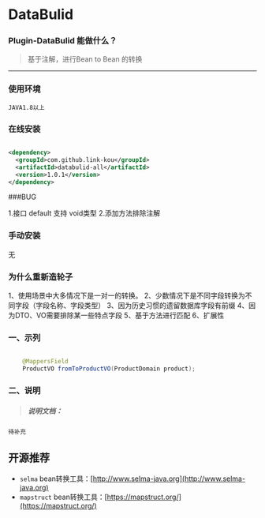 # DataBulid

### Plugin-DataBulid 能做什么？

> 基于注解，进行Bean to Bean 的转换
>

---

### 使用环境

    JAVA1.8以上

### 在线安装

 ```xml

 <dependency>
   <groupId>com.github.link-kou</groupId>
   <artifactId>databulid-all</artifactId>
   <version>1.0.1</version>
 </dependency>

 ```

###BUG

1.接口 default 支持 void类型
2.添加方法排除注解

### 手动安装

   无
   
### 为什么重新造轮子

 1、使用场景中大多情况下是一对一的转换。
 2、少数情况下是不同字段转换为不同字段（字段名称、字段类型）
 3、因为历史习惯的遗留数据库字段有前缀
 4、因为DTO、VO需要排除某一些特点字段
 5、基于方法进行匹配
 6、扩展性

### 一、示列

```java

    @MappersField
    ProductVO fromToProductVO(ProductDomain product);

```

### 二、说明

> ##### 说明文档：

    待补充

## 开源推荐

- `selma` bean转换工具：[http://www.selma-java.org](http://www.selma-java.org)
- `mapstruct` bean转换工具：[https://mapstruct.org/](https://mapstruct.org/)

